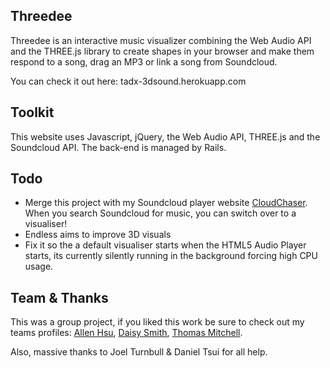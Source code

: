 ## Threedee
Threedee is an interactive music visualizer combining the Web Audio API and the THREE.js library to create shapes in your browser and make them respond to a song, drag an MP3 or link a song from Soundcloud.

You can check it out here: tadx-3dsound.herokuapp.com

## Toolkit
This website uses Javascript, jQuery, the Web Audio API, THREE.js and the Soundcloud API. The back-end is managed by Rails.

## Todo
- Merge this project with my Soundcloud player website [CloudChaser](https://github.com/xaun/soundcloudplayer). When you search Soundcloud for music, you can switch over to a visualiser!
- Endless aims to improve 3D visuals
- Fix it so the a default visualiser starts when the HTML5 Audio Player starts, its currently silently running in the background forcing high CPU usage.

## Team & Thanks
This was a group project, if you liked this work be sure to check out my teams profiles: [Allen Hsu](https://github.com/aldhsu), [Daisy Smith](#), [Thomas Mitchell](https://github.com/tmitche831).

Also, massive thanks to Joel Turnbull & Daniel Tsui for all help.
